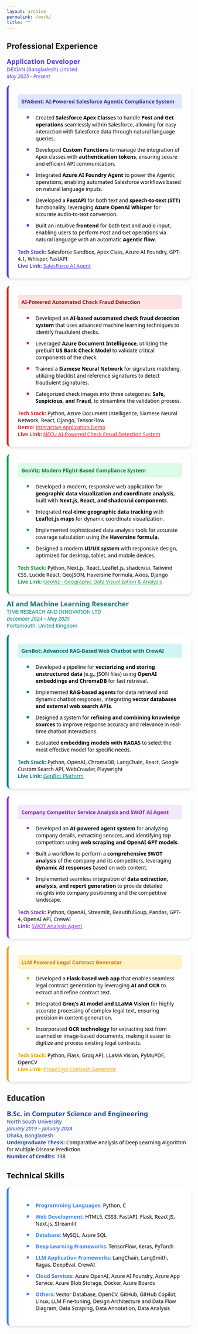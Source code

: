 ```yaml
---
layout: archive
permalink: /work/
title: ""
---
```


## Professional Experience
<span style="font-family: 'Segoe UI', sans-serif; color: black;">

<span style="color: #4f46e5; font-size: 1.3em; font-weight: bold;">Application Developer</span><br/>
<a href="https://www.linkedin.com/company/dexiansolutions/" style="color: #4f46e5; text-decoration: none;" target="_blank">DEXIAN (Bangladesh) Limited</a><br/>
<span style="color: #4f46e5; font-style: italic;">May 2025 - Present</span>

<div style="display: flex; flex-wrap: wrap; gap: 20px; margin-top: 15px;">
  <div style="background-color: white; border-left: 5px solid #4f46e5; border-radius: 10px; padding: 25px; flex: 1 1 100%; max-width: 100%; box-shadow: 0 4px 6px rgba(0, 0, 0, 0.1);">
    <div style="background-color: #e0e7ff; padding: 10px; border-radius: 5px; margin-bottom: 15px;">
      <span style="color: #3730a3; font-size: 1em; font-weight: bold;">SFAGent: AI-Powered Salesforce Agentic Compliance System</span>
    </div>
    <ul style="font-family: 'Segoe UI', sans-serif; color: black; margin-top: 15px;">
      <li style="margin-bottom: 12px; list-style-type: none; position: relative; padding-left: 25px;">
        <span style="position: absolute; left: 0; color: #4f46e5; font-size: 0.9em;">■</span>
        Created <strong>Salesforce Apex Classes</strong> to handle <strong>Post and Get operations</strong> seamlessly within Salesforce, allowing for easy interaction with Salesforce data through natural language queries.
      </li>
      <li style="margin-bottom: 12px; list-style-type: none; position: relative; padding-left: 25px;">
        <span style="position: absolute; left: 0; color: #4f46e5; font-size: 0.9em;">■</span>
        Developed <strong>Custom Functions</strong> to manage the integration of Apex classes with <strong>authentication tokens</strong>, ensuring secure and efficient API communication.
      </li>
      <li style="margin-bottom: 12px; list-style-type: none; position: relative; padding-left: 25px;">
        <span style="position: absolute; left: 0; color: #4f46e5; font-size: 0.9em;">■</span>
        Integrated <strong>Azure AI Foundry Agent</strong> to power the Agentic operations, enabling automated Salesforce workflows based on natural language inputs.
      </li>
      <li style="margin-bottom: 12px; list-style-type: none; position: relative; padding-left: 25px;">
        <span style="position: absolute; left: 0; color: #4f46e5; font-size: 0.9em;">■</span>
        Developed a <strong>FastAPI</strong> for both text and <strong>speech-to-text (STT)</strong> functionality, leveraging <strong>Azure OpenAI Whisper</strong> for accurate audio-to-text conversion.
      </li>
      <li style="margin-bottom: 12px; list-style-type: none; position: relative; padding-left: 25px;">
        <span style="position: absolute; left: 0; color: #4f46e5; font-size: 0.9em;">■</span>
        Built an intuitive <strong>frontend</strong> for both text and audio input, enabling users to perform Post and Get operations via natural language with an automatic <strong>Agentic flow</strong>.
      </li>
    </ul>
    <div style="margin-top: 15px;">
      <span style="color: #4f46e5; font-weight: bold;">Tech Stack:</span> Salesforce Sandbox, Apex Class, Azure AI Foundry, GPT-4.1, Whisper, FastAPI<br/>
      <span style="color: #4f46e5; font-weight: bold;">Live Link:</span> <a href="https://salesforcebotbm.azurewebsites.net/" style="color: #4f46e5;">SalesForce AI Agent</a>
    </div>
  </div>

  <div style="background-color: white; border-left: 5px solid #dc2626; border-radius: 10px; padding: 25px; flex: 1 1 100%; max-width: 100%; box-shadow: 0 4px 6px rgba(0, 0, 0, 0.1);">
    <div style="background-color: #fee2e2; padding: 10px; border-radius: 5px; margin-bottom: 15px;">
      <span style="color: #991b1b; font-size: 1em; font-weight: bold;">AI-Powered Automated Check Fraud Detection</span>
    </div>
    <ul style="font-family: 'Segoe UI', sans-serif; color: black; margin-top: 15px;">
      <li style="margin-bottom: 12px; list-style-type: none; position: relative; padding-left: 25px;">
        <span style="position: absolute; left: 0; color: #dc2626; font-size: 0.9em;">■</span>
        Developed an <strong>AI-based automated check fraud detection system</strong> that uses advanced machine learning techniques to identify fraudulent checks.
      </li>
      <li style="margin-bottom: 12px; list-style-type: none; position: relative; padding-left: 25px;">
        <span style="position: absolute; left: 0; color: #dc2626; font-size: 0.9em;">■</span>
        Leveraged <strong>Azure Document Intelligence</strong>, utilizing the prebuilt <strong>US Bank Check Model</strong> to validate critical components of the check.
      </li>
      <li style="margin-bottom: 12px; list-style-type: none; position: relative; padding-left: 25px;">
        <span style="position: absolute; left: 0; color: #dc2626; font-size: 0.9em;">■</span>
        Trained a <strong>Siamese Neural Network</strong> for signature matching, utilizing blacklist and reference signatures to detect fraudulent signatures.
      </li>
      <li style="margin-bottom: 12px; list-style-type: none; position: relative; padding-left: 25px;">
        <span style="position: absolute; left: 0; color: #dc2626; font-size: 0.9em;">■</span>
        Categorized check images into three categories: <strong>Safe, Suspicious, and Fraud</strong>, to streamline the validation process.
      </li>
    </ul>
    <div style="margin-top: 15px;">
      <span style="color: #dc2626; font-weight: bold;">Tech Stack:</span> Python, Azure Document Intelligence, Siamese Neural Network, React, Django, TensorFlow<br/>
      <span style="color: #dc2626; font-weight: bold;">Demo:</span> <a href="https://bytemethodai.navattic.com/4n1302c9?g=cmev4cpgq000004ld64as0s91&s=0" style="color: #dc2626;">Interactive Application Demo</a><br/>
      <span style="color: #dc2626; font-weight: bold;">Live Link:</span> <a href="https://nfcu-safeguard.azurewebsites.net/login" style="color: #dc2626;">NFCU AI-Powered Check Fraud Detection System</a>
    </div>
  </div>

  <div style="background-color: white; border-left: 5px solid #16a34a; border-radius: 10px; padding: 25px; flex: 1 1 100%; max-width: 100%; box-shadow: 0 4px 6px rgba(0, 0, 0, 0.1);">
    <div style="background-color: #dcfce7; padding: 10px; border-radius: 5px; margin-bottom: 15px;">
      <span style="color: #15803d; font-size: 1em; font-weight: bold;">GeoViz: Modern Flight-Based Compliance System</span>
    </div>
    <ul style="font-family: 'Segoe UI', sans-serif; color: black; margin-top: 15px;">
      <li style="margin-bottom: 12px; list-style-type: none; position: relative; padding-left: 25px;">
        <span style="position: absolute; left: 0; color: #16a34a; font-size: 0.9em;">■</span>
        Developed a modern, responsive web application for <strong>geographic data visualization and coordinate analysis</strong>, built with <strong>Next.js, React, and shadcn/ui components</strong>.
      </li>
      <li style="margin-bottom: 12px; list-style-type: none; position: relative; padding-left: 25px;">
        <span style="position: absolute; left: 0; color: #16a34a; font-size: 0.9em;">■</span>
        Integrated <strong>real-time geographic data tracking</strong> with <strong>Leaflet.js maps</strong> for dynamic coordinate visualization.
      </li>
      <li style="margin-bottom: 12px; list-style-type: none; position: relative; padding-left: 25px;">
        <span style="position: absolute; left: 0; color: #16a34a; font-size: 0.9em;">■</span>
        Implemented sophisticated data analysis tools for accurate coverage calculation using the <strong>Haversine formula</strong>.
      </li>
      <li style="margin-bottom: 12px; list-style-type: none; position: relative; padding-left: 25px;">
        <span style="position: absolute; left: 0; color: #16a34a; font-size: 0.9em;">■</span>
        Designed a modern <strong>UI/UX system</strong> with responsive design, optimized for desktop, tablet, and mobile devices.
      </li>
    </ul>
    <div style="margin-top: 15px;">
      <span style="color: #16a34a; font-weight: bold;">Tech Stack:</span> Python, Next.js, React, Leaflet.js, shadcn/ui, Tailwind CSS, Lucide React, GeoJSON, Haversine Formula, Axios, Django<br/>
      <span style="color: #16a34a; font-weight: bold;">Live Link:</span> <a href="https://geoviz-test.azurewebsites.net/" style="color: #16a34a;">GeoViz - Geographic Data Visualization & Analysis</a>
    </div>
  </div>
</div>

<span style="color: #008080; font-size: 1.3em; font-weight: bold;">AI and Machine Learning Researcher</span><br/>
<a href="https://timerni.com/" style="color: #008080; text-decoration: none;" target="_blank">TIME RESEARCH AND INNOVATION LTD</a><br/>
<span style="color: #008080; font-style: italic;">December 2024 – May 2025</span><br/>
<span style="color: #008080;">Portsmouth, United Kingdom</span>

<div style="display: flex; flex-wrap: wrap; gap: 20px; margin-top: 15px;">
  <div style="background-color: white; border-left: 5px solid #008080; border-radius: 10px; padding: 25px; flex: 1 1 100%; max-width: 100%; box-shadow: 0 4px 6px rgba(0, 0, 0, 0.1);">
    <div style="background-color: #d1f5f5; padding: 10px; border-radius: 5px; margin-bottom: 15px;">
      <span style="color: #006666; font-size: 1em; font-weight: bold;">GenBot: Advanced RAG-Based Web Chatbot with CrewAI</span>
    </div>
    <ul style="font-family: 'Segoe UI', sans-serif; color: black; margin-top: 15px;">
      <li style="margin-bottom: 12px; list-style-type: none; position: relative; padding-left: 25px;">
        <span style="position: absolute; left: 0; color: #008080; font-size: 0.9em;">■</span>
        Developed a pipeline for <strong>vectorizing and storing unstructured data</strong> (e.g., JSON files) using <strong>OpenAI embeddings and ChromaDB</strong> for fast retrieval.
      </li>
      <li style="margin-bottom: 12px; list-style-type: none; position: relative; padding-left: 25px;">
        <span style="position: absolute; left: 0; color: #008080; font-size: 0.9em;">■</span>
        Implemented <strong>RAG-based agents</strong> for data retrieval and dynamic chatbot responses, integrating <strong>vector databases and external web search APIs</strong>.
      </li>
      <li style="margin-bottom: 12px; list-style-type: none; position: relative; padding-left: 25px;">
        <span style="position: absolute; left: 0; color: #008080; font-size: 0.9em;">■</span>
        Designed a system for <strong>refining and combining knowledge sources</strong> to improve response accuracy and relevance in real-time chatbot interactions.
      </li>
      <li style="margin-bottom: 12px; list-style-type: none; position: relative; padding-left: 25px;">
        <span style="position: absolute; left: 0; color: #008080; font-size: 0.9em;">■</span>
        Evaluated <strong>embedding models with RAGAS</strong> to select the most effective model for specific needs.
      </li>
    </ul>
    <div style="margin-top: 15px;">
      <span style="color: #008080; font-weight: bold;">Tech Stack:</span> Python, OpenAI, ChromaDB, LangChain, React, Google Custom Search API, WebCrawler, Playwright<br/>
      <span style="color: #008080; font-weight: bold;">Live Link:</span> <a href="https://genzmarketing.xyz/" style="color: #008080;">GenBot Platform</a>
    </div>
  </div>

  <div style="background-color: white; border-left: 5px solid #9333ea; border-radius: 10px; padding: 25px; flex: 1 1 100%; max-width: 100%; box-shadow: 0 4px 6px rgba(0, 0, 0, 0.1);">
    <div style="background-color: #f3e8ff; padding: 10px; border-radius: 5px; margin-bottom: 15px;">
      <span style="color: #7e22ce; font-size: 1em; font-weight: bold;">Company Competitor Service Analysis and SWOT AI Agent</span>
    </div>
    <ul style="font-family: 'Segoe UI', sans-serif; color: black; margin-top: 15px;">
      <li style="margin-bottom: 12px; list-style-type: none; position: relative; padding-left: 25px;">
        <span style="position: absolute; left: 0; color: #9333ea; font-size: 0.9em;">■</span>
        Developed an <strong>AI-powered agent system</strong> for analyzing company details, extracting services, and identifying top competitors using <strong>web scraping and OpenAI GPT models</strong>.
      </li>
      <li style="margin-bottom: 12px; list-style-type: none; position: relative; padding-left: 25px;">
        <span style="position: absolute; left: 0; color: #9333ea; font-size: 0.9em;">■</span>
        Built a workflow to perform a <strong>comprehensive SWOT analysis</strong> of the company and its competitors, leveraging <strong>dynamic AI responses</strong> based on web content.
      </li>
      <li style="margin-bottom: 12px; list-style-type: none; position: relative; padding-left: 25px;">
        <span style="position: absolute; left: 0; color: #9333ea; font-size: 0.9em;">■</span>
        Implemented seamless integration of <strong>data extraction, analysis, and report generation</strong> to provide detailed insights into company positioning and the competitive landscape.
      </li>
    </ul>
    <div style="margin-top: 15px;">
      <span style="color: #9333ea; font-weight: bold;">Tech Stack:</span> Python, OpenAI, Streamlit, BeautifulSoup, Pandas, GPT-4, OpenAI API, CrewAI<br/>
      <span style="color: #9333ea; font-weight: bold;">Link:</span> <a href="https://app.readytensor.ai/publications/ai-powered-company-competitor-swot-analysis-saas-agent-UJf5ZsgXYWwp" style="color: #9333ea;">SWOT Analysis Agent</a>
    </div>
  </div>

  <div style="background-color: white; border-left: 5px solid #f59e0b; border-radius: 10px; padding: 25px; flex: 1 1 100%; max-width: 100%; box-shadow: 0 4px 6px rgba(0, 0, 0, 0.1);">
    <div style="background-color: #fef3c7; padding: 10px; border-radius: 5px; margin-bottom: 15px;">
      <span style="color: #d97706; font-size: 1em; font-weight: bold;">LLM Powered Legal Contract Generator</span>
    </div>
    <ul style="font-family: 'Segoe UI', sans-serif; color: black; margin-top: 15px;">
      <li style="margin-bottom: 12px; list-style-type: none; position: relative; padding-left: 25px;">
        <span style="position: absolute; left: 0; color: #f59e0b; font-size: 0.9em;">■</span>
        Developed a <strong>Flask-based web app</strong> that enables seamless legal contract generation by leveraging <strong>AI and OCR</strong> to extract and refine contract text.
      </li>
      <li style="margin-bottom: 12px; list-style-type: none; position: relative; padding-left: 25px;">
        <span style="position: absolute; left: 0; color: #f59e0b; font-size: 0.9em;">■</span>
        Integrated <strong>Groq's AI model and LLaMA Vision</strong> for highly accurate processing of complex legal text, ensuring precision in content generation.
      </li>
      <li style="margin-bottom: 12px; list-style-type: none; position: relative; padding-left: 25px;">
        <span style="position: absolute; left: 0; color: #f59e0b; font-size: 0.9em;">■</span>
        Incorporated <strong>OCR technology</strong> for extracting text from scanned or image-based documents, making it easier to digitize and process existing legal contracts.
      </li>
    </ul>
    <div style="margin-top: 15px;">
      <span style="color: #f59e0b; font-weight: bold;">Tech Stack:</span> Python, Flask, Groq API, LLaMA Vision, PyMuPDF, OpenCV<br/>
      <span style="color: #f59e0b; font-weight: bold;">Live Link:</span> <a href="http://proposign.com/" style="color: #f59e0b;">PropoSign Contract Generator</a>
    </div>
  </div>
</div>

## Education
<span style="font-family: 'Segoe UI', sans-serif; color: black;">
<span style="color: #1e40af; font-size: 1.3em; font-weight: bold;">B.Sc. in Computer Science and Engineering</span><br/>
<a href="https://www.northsouth.edu/" style="color: #1e40af; text-decoration: none;" target="_blank">North South University</a><br/>
<span style="color: #1e40af; font-style: italic;">January 2019 – January 2024</span><br/>
<span style="color: #1e40af;">Dhaka, Bangladesh</span><br/>
<span style="color: #1e40af; font-weight: bold;">Undergraduate Thesis:</span> Comparative Analysis of Deep Learning Algorithm for Multiple Disease Prediction<br/>
<span style="color: #1e40af; font-weight: bold;">Number of Credits:</span> 138

## Technical Skills
<div style="display: flex; flex-wrap: wrap; gap: 20px; margin-top: 15px;">
  <div style="background-color: white; border-left: 5px solid #3b82f6; border-radius: 10px; padding: 25px; flex: 1 1 100%; max-width: 100%; box-shadow: 0 4px 6px rgba(0, 0, 0, 0.1);">
    <ul style="font-family: 'Segoe UI', sans-serif; color: black; margin-top: 15px;">
      <li style="margin-bottom: 12px; list-style-type: none; position: relative; padding-left: 25px;">
        <span style="position: absolute; left: 0; color: #3b82f6; font-size: 0.9em;">■</span>
        <span style="color: #3b82f6; font-weight: bold;">Programming Languages:</span> Python, C
      </li>
      <li style="margin-bottom: 12px; list-style-type: none; position: relative; padding-left: 25px;">
        <span style="position: absolute; left: 0; color: #3b82f6; font-size: 0.9em;">■</span>
        <span style="color: #3b82f6; font-weight: bold;">Web Development:</span> HTML5, CSS3, FastAPI, Flask, React JS, Next.js, Streamlit
      </li>
      <li style="margin-bottom: 12px; list-style-type: none; position: relative; padding-left: 25px;">
        <span style="position: absolute; left: 0; color: #3b82f6; font-size: 0.9em;">■</span>
        <span style="color: #3b82f6; font-weight: bold;">Database:</span> MySQL, Azure SQL
      </li>
      <li style="margin-bottom: 12px; list-style-type: none; position: relative; padding-left: 25px;">
        <span style="position: absolute; left: 0; color: #3b82f6; font-size: 0.9em;">■</span>
        <span style="color: #3b82f6; font-weight: bold;">Deep Learning Frameworks:</span> TensorFlow, Keras, PyTorch
      </li>
      <li style="margin-bottom: 12px; list-style-type: none; position: relative; padding-left: 25px;">
        <span style="position: absolute; left: 0; color: #3b82f6; font-size: 0.9em;">■</span>
        <span style="color: #3b82f6; font-weight: bold;">LLM Application Frameworks:</span> LangChain, LangSmith, Ragas, DeepEval, CrewAI
      </li>
      <li style="margin-bottom: 12px; list-style-type: none; position: relative; padding-left: 25px;">
        <span style="position: absolute; left: 0; color: #3b82f6; font-size: 0.9em;">■</span>
        <span style="color: #3b82f6; font-weight: bold;">Cloud Services:</span> Azure OpenAI, Azure AI Foundry, Azure App Service, Azure Blob Storage, Docker, Azure Boards
      </li>
      <li style="margin-bottom: 12px; list-style-type: none; position: relative; padding-left: 25px;">
        <span style="position: absolute; left: 0; color: #3b82f6; font-size: 0.9em;">■</span>
        <span style="color: #3b82f6; font-weight: bold;">Others:</span> Vector Database, OpenCV, GitHub, GitHub Copilot, Linux, LLM Fine-tuning, Design Architecture and Data Flow Diagram, Data Scraping, Data Annotation, Data Analysis
      </li>
    </ul>
  </div>
</div>